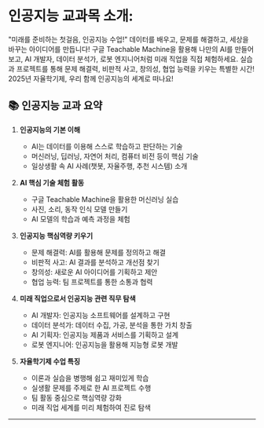 # 인공지능 교과목 소개:
"미래를 준비하는 첫걸음, 인공지능 수업!"
데이터를 배우고, 문제를 해결하고, 세상을 바꾸는 아이디어를 만듭니다! 구글 Teachable Machine을 활용해 나만의 AI를 만들어 보고, AI 개발자, 데이터 분석가, 로봇 엔지니어처럼 미래 직업을 직접 체험하세요.
실습과 프로젝트를 통해 문제 해결력, 비판적 사고, 창의성, 협업 능력을 키우는 특별한 시간!
2025년 자율학기제, 우리 함께 인공지능의 세계로 떠나요! 

## 📚 인공지능 교과 요약

1. **인공지능의 기본 이해**  
   - AI는 데이터를 이용해 스스로 학습하고 판단하는 기술  
   - 머신러닝, 딥러닝, 자연어 처리, 컴퓨터 비전 등이 핵심 기술  
   - 일상생활 속 AI 사례(챗봇, 자율주행, 추천 시스템) 소개

2. **AI 핵심 기술 체험 활동**  
   - 구글 Teachable Machine을 활용한 머신러닝 실습  
   - 사진, 소리, 동작 인식 모델 만들기  
   - AI 모델의 학습과 예측 과정을 체험

3. **인공지능 핵심역량 키우기**  
   - 문제 해결력: AI를 활용해 문제를 정의하고 해결  
   - 비판적 사고: AI 결과를 분석하고 개선점 찾기  
   - 창의성: 새로운 AI 아이디어를 기획하고 제안  
   - 협업 능력: 팀 프로젝트를 통한 소통과 협력

4. **미래 직업으로서 인공지능 관련 직무 탐색**  
   - AI 개발자: 인공지능 소프트웨어를 설계하고 구현  
   - 데이터 분석가: 데이터 수집, 가공, 분석을 통한 가치 창출  
   - AI 기획자: 인공지능 제품과 서비스를 기획하고 설계  
   - 로봇 엔지니어: 인공지능을 활용해 지능형 로봇 개발

5. **자율학기제 수업 특징**  
   - 이론과 실습을 병행해 쉽고 재미있게 학습  
   - 실생활 문제를 주제로 한 AI 프로젝트 수행  
   - 팀 활동 중심으로 핵심역량 강화  
   - 미래 직업 세계를 미리 체험하여 진로 탐색

---
